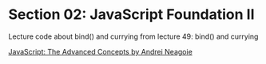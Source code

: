 # Section 02: JavaScript Foundation II
Lecture code about bind() and currying from lecture 49: bind() and currying

[JavaScript: The Advanced Concepts by Andrei Neagoie](https://www.udemy.com/course/advanced-javascript-concepts/)
